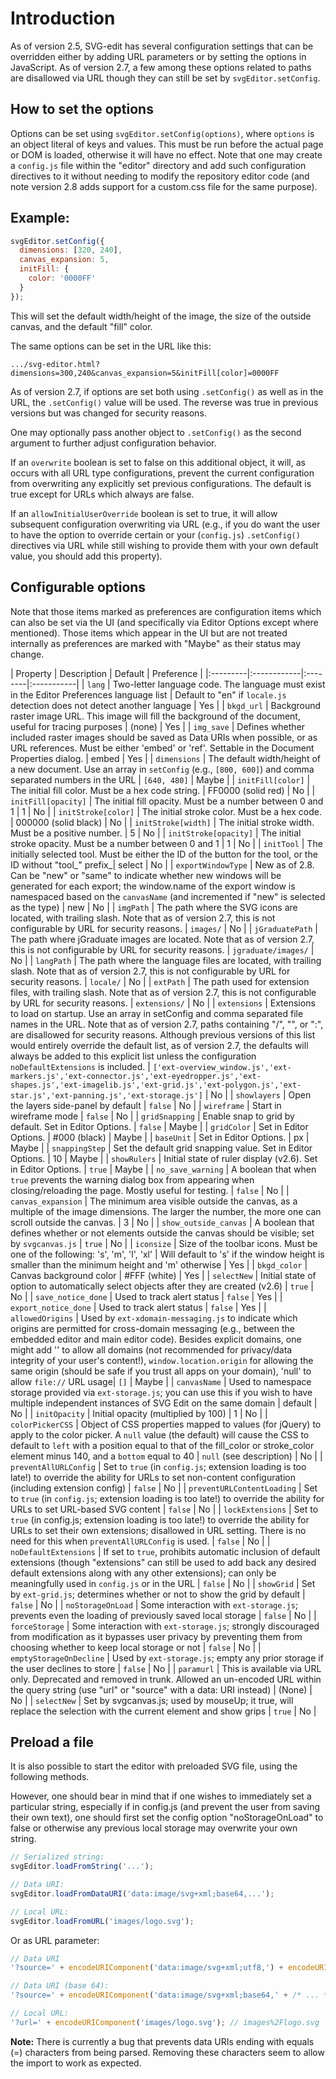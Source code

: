 # Introduction

As of version 2.5, SVG-edit has several configuration settings that can be overridden either by adding URL parameters or by setting the options in JavaScript. As of version 2.7, a few among these options related to paths are disallowed via URL though they can still be set by `svgEditor.setConfig`.

## How to set the options

Options can be set using `svgEditor.setConfig(options)`, where `options` is an object literal of keys and values. This must be run before the actual page or DOM is loaded, otherwise it will have no effect. Note that one may create a `config.js` file within the "editor" directory and add such configuration directives to it without needing to modify the repository editor code (and note version 2.8 adds support for a custom.css file for the same purpose).

## Example:

```js
svgEditor.setConfig({
  dimensions: [320, 240],
  canvas_expansion: 5,
  initFill: {
    color: '0000FF'
  }
});
```

This will set the default width/height of the image, the size of the outside canvas, and the default "fill" color.

The same options can be set in the URL like this:

```
.../svg-editor.html?dimensions=300,240&canvas_expansion=5&initFill[color]=0000FF
```

As of version 2.7, if options are set both using `.setConfig()` as well as in the URL, the `.setConfig()` value will be used. The reverse was true in previous versions but was changed for security reasons.

One may optionally pass another object to `.setConfig()` as the second argument to further adjust configuration behavior.

If an `overwrite` boolean is set to false on this additional object, it will, as occurs with all URL type configurations, prevent the current configuration from overwriting any explicitly set previous configurations. The default is true except for URLs which always are false.

If an `allowInitialUserOverride` boolean is set to true, it will allow subsequent configuration overwriting via URL (e.g., if you do want the user to have the option to override certain or your (`config.js`) `.setConfig()` directives via URL while still wishing to provide them with your own default value, you should add this property).

## Configurable options

Note that those items marked as preferences are configuration items which can also be set via the UI (and specifically via Editor Options except where mentioned). Those items which appear in the UI but are not treated internally as preferences are marked with "Maybe" as their status may change.

| Property | Description | Default | Preference | |:---------|:------------|:--------|:-----------|
| `lang` | Two-letter language code. The language must exist in the Editor Preferences language list | Default to "en" if `locale.js` detection does not detect another language | Yes |
| `bkgd_url` | Background raster image URL. This image will fill the background of the document, useful for tracing purposes | (none) | Yes |
| `img_save` | Defines whether included raster images should be saved as Data URIs when possible, or as URL references. Must be either 'embed' or 'ref'. Settable in the Document Properties dialog. | embed | Yes |
| `dimensions` | The default width/height of a new document. Use an array in `setConfig` (e.g., `[800, 600]`) and comma separated numbers in the URL | `[640, 480]` | Maybe |
| `initFill[color]` | The initial fill color. Must be a hex code string. | FF0000 (solid red) | No |
| `initFill[opacity]` | The initial fill opacity. Must be a number between 0 and 1 | 1 | No |
| `initStroke[color]` | The initial stroke color. Must be a hex code. | 000000 (solid black) | No |
| `initStroke[width]` | The initial stroke width. Must be a positive number. | 5 | No |
| `initStroke[opacity]` | The initial stroke opacity. Must be a number between 0 and 1 | 1 | No |
| `initTool` | The initially selected tool. Must be either the ID of the button for the tool, or the ID without "tool_" prefix_| select | No |
| `exportWindowType` | New as of 2.8. Can be "new" or "same" to indicate whether new windows will be generated for each export; the window.name of the export window is namespaced based on the `canvasName` (and incremented if "new" is selected as the type) | new | No |
| `imgPath` | The path where the SVG icons are located, with trailing slash. Note that as of version 2.7, this is not configurable by URL for security reasons. | `images/` | No |
| `jGraduatePath` | The path where jGraduate images are located. Note that as of version 2.7, this is not configurable by URL for security reasons. | `jgraduate/images/` | No |
| `langPath` | The path where the language files are located, with trailing slash. Note that as of version 2.7, this is not configurable by URL for security reasons. | `locale/` | No |
| `extPath` | The path used for extension files, with trailing slash. Note that as of version 2.7, this is not configurable by URL for security reasons. | `extensions/` | No |
| `extensions` | Extensions to load on startup. Use an array in setConfig and comma separated file names in the URL. Note that as of version 2.7, paths containing "/", "\", or ":", are disallowed for security reasons. Although previous versions of this list would entirely override the default list, as of version 2.7, the defaults will always be added to this explicit list unless the configuration `noDefaultExtensions` is included. | `['ext-overview_window.js','ext-markers.js','ext-connector.js','ext-eyedropper.js','ext-shapes.js','ext-imagelib.js','ext-grid.js','ext-polygon.js','ext-star.js','ext-panning.js','ext-storage.js']` | No |
| `showlayers` | Open the layers side-panel by default | `false` | No |
| `wireframe` | Start in wireframe mode | `false` | No |
| `gridSnapping` | Enable snap to grid by default. Set in Editor Options. | `false` | Maybe |
| `gridColor` | Set in Editor Options. | #000 (black) | Maybe |
| `baseUnit` | Set in Editor Options. | px | Maybe |
| `snappingStep` | Set the default grid snapping value. Set in Editor Options. | 10 | Maybe |
| `showRulers` | Initial state of ruler display (v2.6). Set in Editor Options. | `true` | Maybe |
| `no_save_warning` | A boolean that when `true` prevents the warning dialog box from appearing when closing/reloading the page. Mostly useful for testing. | `false` | No |
| `canvas_expansion` | The minimum area visible outside the canvas, as a multiple of the image dimensions. The larger the number, the more one can scroll outside the canvas. | 3 | No |
| `show_outside_canvas` | A boolean that defines whether or not elements outside the canvas should be visible; set by `svgcanvas.js` | `true` | No |
| `iconsize` | Size of the toolbar icons. Must be one of the following: 's', 'm', 'l', 'xl' | Will default to 's' if the window height is smaller than the minimum height and 'm' otherwise | Yes |
| `bkgd_color` | Canvas background color | #FFF (white) | Yes |
| `selectNew` | Initial state of option to automatically select objects after they are created (v2.6) | `true` | No |
| `save_notice_done` | Used to track alert status | `false` | Yes |
| `export_notice_done` | Used to track alert status | `false` | Yes |
| `allowedOrigins` | Used by `ext-xdomain-messaging.js` to indicate which origins are permitted for cross-domain messaging (e.g., between the embedded editor and main editor code). Besides explicit domains, one might add '' to allow all domains (not recommended for privacy/data integrity of your user's content!), `window.location.origin` for allowing the same origin (should be safe if you trust all apps on your domain), 'null' to allow `file://` URL usage| `[]` | Maybe |
| `canvasName` | Used to namespace storage provided via `ext-storage.js`; you can use this if you wish to have multiple independent instances of SVG Edit on the same domain | default | No |
| `initOpacity` | Initial opacity (multiplied by 100) | 1 | No |
| `colorPickerCSS` | Object of CSS properties mapped to values (for jQuery) to apply to the color picker. A `null` value (the default) will cause the CSS to default to `left` with a position equal to that of the fill_color or stroke_color element minus 140, and a `bottom` equal to 40 | `null` (see description) | No |
| `preventAllURLConfig` | Set to `true` (in `config.js`; extension loading is too late!) to override the ability for URLs to set non-content configuration (including extension config) | `false` | No |
| `preventURLContentLoading` | Set to `true` (in `config.js`; extension loading is too late!) to override the ability for URLs to set URL-based SVG content | `false` | No |
| `lockExtensions` | Set to `true` (in config.js; extension loading is too late!) to override the ability for URLs to set their own extensions; disallowed in URL setting. There is no need for this when `preventAllURLConfig` is used. | `false` | No |
| `noDefaultExtensions` | If set to `true`, prohibits automatic inclusion of default extensions (though "extensions" can still be used to add back any desired default extensions along with any other extensions); can only be meaningfully used in `config.js` or in the URL | `false` | No |
| `showGrid` | Set by `ext-grid.js`; determines whether or not to show the grid by default | `false` | No |
| `noStorageOnLoad` | Some interaction with `ext-storage.js`; prevents even the loading of previously saved local storage | `false` | No |
| `forceStorage` | Some interaction with `ext-storage.js`; strongly discouraged from modification as it bypasses user privacy by preventing them from choosing whether to keep local storage or not | `false` | No |
| `emptyStorageOnDecline` | Used by `ext-storage.js`; empty any prior storage if the user declines to store | `false` | No |
| `paramurl` | This is available via URL only. Deprecated and removed in trunk. Allowed an un-encoded URL within the query string (use "url" or "source" with a data: URI instead) | (None) | No |
| `selectNew` | Set by svgcanvas.js; used by mouseUp; it true, will replace the selection with the current element and show grips | `true` | No |

## Preload a file

It is also possible to start the editor with preloaded SVG file, using the following methods.

However, one should bear in mind that if one wishes to immediately set a particular string, especially if in config.js (and prevent the user from saving their own text), one should first set the config option "noStorageOnLoad" to false or otherwise any previous local storage may overwrite your own string.

```js
// Serialized string:
svgEditor.loadFromString('...');

// Data URI:
svgEditor.loadFromDataURI('data:image/svg+xml;base64,...');

// Local URL:
svgEditor.loadFromURL('images/logo.svg');
```

Or as URL parameter:

```js
// Data URI
'?source=' + encodeURIComponent('data:image/svg+xml;utf8,') + encodeURIComponent(/*...*/)

// Data URI (base 64):
'?source=' + encodeURIComponent('data:image/svg+xml;base64,' + /* ... */); // data%3Aimage%2Fsvg%2Bxml%3Bbase64%2C ...

// Local URL:
'?url=' + encodeURIComponent('images/logo.svg'); // images%2Flogo.svg
```

**Note:** There is currently a bug that prevents data URIs ending with equals (=) characters from being parsed. Removing these characters seem to allow the import to work as expected.
